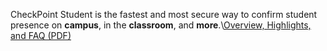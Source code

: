 CheckPoint Student is the fastest and most secure way to confirm student presence on **campus**, in the **classroom**, and **more**.\\[Overview, Highlights, and FAQ (PDF)](https://drive.google.com/file/d/1W4SXFayC78WKPY9CF0oT03lavlL8HaqW/view?usp=sharing)